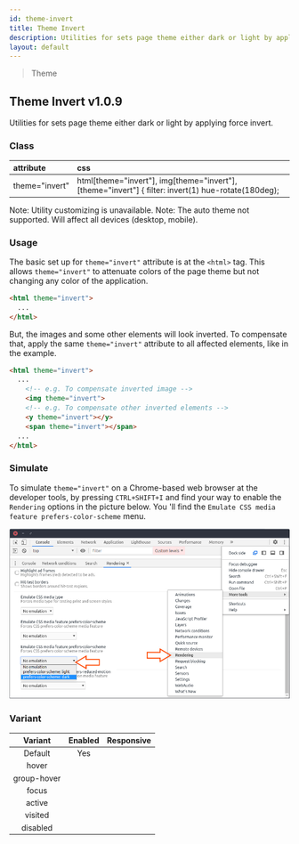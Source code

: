 ```yaml
---
id: theme-invert
title: Theme Invert
description: Utilities for sets page theme either dark or light by applying force invert.
layout: default
---
```


> Theme

## Theme Invert <span class="ml-1 px-2 py-1 text-sm text-gray-600 bg-gray-300">v1.0.9</span>

Utilities for sets page theme either dark or light by applying force invert.

### Class

| <span class="px-3 py-1 text-white bg-charcoal-100 rounded-full">attribute</span> | <span class="px-3 py-1 text-white bg-charcoal-100 rounded-full">css</span> |
|:--|:--|
| theme="invert" | html[theme="invert"], img[theme="invert"], [theme="invert"] { filter: invert(1) hue-rotate(180deg); |

<y class="mt-4 mx-4 p-3 border-l-8 border-gray-600 text-sm text-gray-600 bg-gray-200">
  <span class="pr-1 font-semibold">
    Note:
  </span>
  Utility customizing is unavailable.
</y>

<y class="mt-2 mb-4 mx-4 p-3 border-l-8 border-orange-600 text-sm text-orange-600 bg-orange-200">
  <span class="pr-1 font-semibold">
    Note:
  </span>
  The auto theme not supported. Will affect all devices (desktop, mobile).
</y>

### Usage

The basic set up for `theme="invert"` attribute is at the `<html>` tag. This allows `theme="invert"` to attenuate colors of the page theme but not changing any color of the application.

```html
<html theme="invert">
  ...
</html>
```

But, the images and some other elements will look inverted. To compensate that, apply the same `theme="invert"` attribute to all affected elements, like in the example.

```html
<html theme="invert">
  ...
    <!-- e.g. To compensate inverted image -->
    <img theme="invert">
    <!-- e.g. To compensate other inverted elements -->
    <y theme="invert"></y>
    <span theme="invert"></span>
  ...
</html>
```

### Simulate

To simulate `theme="invert"` on a Chrome-based web browser at the developer tools, by pressing `CTRL+SHIFT+I` and find your way to enable the `Rendering` options in the picture below. You 'll find the `Emulate CSS media feature prefers-color-scheme` menu.

<y class="mx-4 py-4">
  <img theme="auto"
       class="w-full h-full object-fit object-center rounded-lg"
       src="/images/content/simulate_theme.jpg">
</y>

### Variant

| <span class="font-semibold underline">Variant</span> | <span class="font-semibold underline">Enabled</span> | <span class="font-semibold underline">Responsive</span> |
|:-:|:-:|:-:|
| Default | Yes | |
| hover| | |
| group-hover | | |
| focus | | |
| active | | |
| visited | | |
| disabled | | |